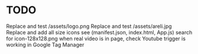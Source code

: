 # TODO

Replace and test /assets/logo.png
Replace and test /assets/areli.jpg
Replace and add all size icons see (manifest.json, index.html, App.js) search for icon-128x128.png
when real video is in page, check Youtube trigger is working in Google Tag Manager